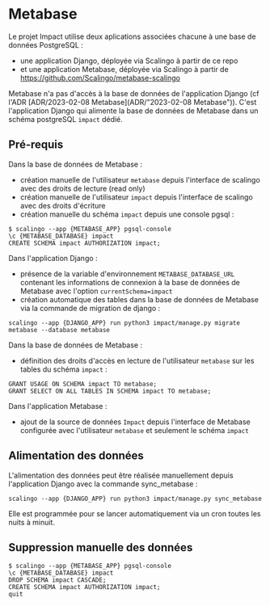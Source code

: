 # Metabase

Le projet Impact utilise deux aplications associées chacune à une base de données PostgreSQL :
 - une application Django, déployée via Scalingo à partir de ce repo
 - et une application Metabase, déployée via Scalingo à partir de https://github.com/Scalingo/metabase-scalingo

Metabase n'a pas d'accès à la base de données de l'application Django (cf l'ADR [ADR/2023-02-08 Metabase](ADR/"2023-02-08 Metabase")).
C'est l'application Django qui alimente la base de données de Metabase dans un schéma postgreSQL `impact` dédié.


## Pré-requis

Dans la base de données de Metabase :
  - création manuelle de l'utilisateur `metabase` depuis l'interface de scalingo avec des droits de lecture (read only)
  - création manuelle de l'utilisateur `impact` depuis l'interface de scalingo avec des droits d'écriture
  - création manuelle du schéma `impact` depuis une console pgsql :

```
$ scalingo --app {METABASE_APP} pgsql-console
\c {METABASE_DATABASE} impact
CREATE SCHEMA impact AUTHORIZATION impact;
```

Dans l'application Django :
  - présence de la variable d'environnement `METABASE_DATABASE_URL` contenant les informations de connexion à la base de données de Metabase avec l'option `currentSchema=impact`
  - création automatique des tables dans la base de données de Metabase via la commande de migration de django :

```
scalingo --app {DJANGO_APP} run python3 impact/manage.py migrate metabase --database metabase
```

Dans la base de données de Metabase :
  - définition des droits d'accès en lecture de l'utilisateur `metabase` sur les tables du schéma `impact` :

```
GRANT USAGE ON SCHEMA impact TO metabase;
GRANT SELECT ON ALL TABLES IN SCHEMA impact TO metabase;
```

Dans l'application Metabase :
  - ajout de la source de données `Impact` depuis l'interface de Metabase configurée avec l'utilisateur `metabase` et seulement le schéma `impact`


## Alimentation des données

L'alimentation des données peut être réalisée manuellement depuis l'application Django avec la commande sync_metabase :

```
scalingo --app {DJANGO_APP} run python3 impact/manage.py sync_metabase
```

Elle est programmée pour se lancer automatiquement via un cron toutes les nuits à minuit.

## Suppression manuelle des données

```
$ scalingo --app {METABASE_APP} pgsql-console
\c {METABASE_DATABASE} impact
DROP SCHEMA impact CASCADE;
CREATE SCHEMA impact AUTHORIZATION impact;
quit
```
